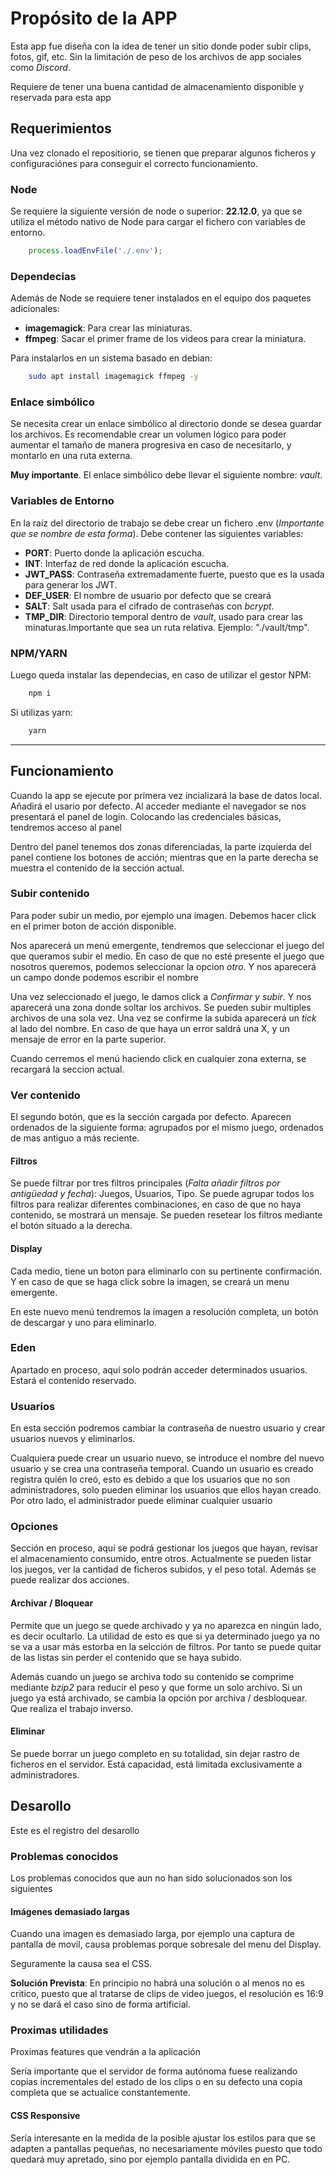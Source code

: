 # Propósito de la APP
Esta app fue diseña con la idea de tener un sitio donde poder subir clips, fotos, gif, etc. Sin la limitación de peso de los archivos de app sociales como *Discord*.

Requiere de tener una buena cantidad de almacenamiento disponible y reservada para esta app

## Requerimientos
Una vez clonado el repositiorio, se tienen que preparar algunos ficheros y configuraciónes para conseguir el correcto funcionamiento.

### Node
Se requiere la siguiente versión de node o superior: **22.12.0**, ya que se utiliza el método nativo de Node para cargar el fichero con variables de entorno.

```javascript
    process.loadEnvFile('./.env');
```

### Dependecias
Además de Node se requiere tener instalados en el equipo dos paquetes adicionales:
- **imagemagick**: Para crear las miniaturas.
- **ffmpeg**: Sacar el primer frame de los videos para crear la miniatura.

Para instalarlos en un sistema basado en debian:
```bash
    sudo apt install imagemagick ffmpeg -y
```

### Enlace simbólico
Se necesita crear un enlace simbólico al directorio donde se desea guardar los archivos. Es recomendable crear un volumen lógico para poder aumentar el tamaño de manera progresiva en caso de necesitarlo, y montarlo en una ruta externa.

**Muy importante**. El enlace simbólico debe llevar el siguiente nombre: *vault*.

### Variables de Entorno
En la raíz del directorio de trabajo se debe crear un fichero .env (*Importante que se nombre de esta forma*). Debe contener las siguientes variables:
- **PORT**: Puerto donde la aplicación escucha.
- **INT**: Interfaz de red donde la aplicación escucha.
- **JWT_PASS**: Contraseña extremadamente fuerte, puesto que es la usada para generar los JWT.
- **DEF_USER**: El nombre de usuario por defecto que se creará
- **SALT**: Salt usada para el cifrado de contraseñas con *bcrypt*.
- **TMP_DIR**: Directorio temporal dentro de *vault*, usado para crear las minaturas.Importante que sea un ruta relativa. Ejemplo: "./vault/tmp".

### NPM/YARN
Luego queda instalar las dependecias, en caso de utilizar el gestor NPM:
```bash
    npm i
```

Si utilizas yarn:
```bash
    yarn
```
***

## Funcionamiento
Cuando la app se ejecute por primera vez incializará la base de datos local. Añadirá el usario por defecto. Al acceder mediante el navegador se nos presentará el panel de login. Colocando las credenciales básicas, tendremos acceso al panel

Dentro del panel tenemos dos zonas diferenciadas, la parte izquierda del panel contiene los botones de acción; mientras que en la parte derecha se muestra el contenido de la sección actual.

### Subir contenido
Para poder subir un medio, por ejemplo una imagen. Debemos hacer click en el primer boton de acción disponible.

Nos aparecerá un menú emergente, tendremos que seleccionar el juego del que queramos subir el medio. En caso de que no esté presente el juego que nosotros queremos, podemos seleccionar la opcion *otro*. Y nos aparecerá un campo donde podemos escribir el nombre

Una vez seleccionado el juego, le damos click a *Confirmar y subir*. Y nos aparecerá una zona donde soltar los archivos. Se pueden subir multiples archivos de una sola vez. Una vez se confirme la subida aparecerá un *tick* al lado del nombre. En caso de que haya un error saldrá una X, y un mensaje de error en la parte superior.

Cuando cerremos el menú haciendo click en cualquier zona externa, se recargará la seccion actual.

### Ver contenido
El segundo botón, que es la sección cargada por defecto. Aparecen ordenados de la siguiente forma: agrupados por el mismo juego, ordenados de mas antiguo a más reciente.

#### Filtros
Se puede filtrar por tres filtros principales (*Falta añadir filtros por antigüedad y fecha*): Juegos, Usuarios, Tipo. Se puede agrupar todos los filtros para realizar diferentes combinaciones, en caso de que no haya contenido, se mostrará un mensaje. Se pueden resetear los filtros mediante el botón situado a la derecha.

#### Display
Cada medio, tiene un boton para eliminarlo con su pertinente confirmación. Y en caso de que se haga click sobre la imagen, se creará un menu emergente.

En este nuevo menú tendremos la imagen a resolución completa, un botón de descargar y uno para eliminarlo.

### Eden
Apartado en proceso, aquí solo podrán acceder determinados usuarios. Estará el contenido reservado.

### Usuarios
En esta sección podremos cambiar la contraseña de nuestro usuario y crear usuarios nuevos y eliminarlos.

Cualquiera puede crear un usuario nuevo, se introduce el nombre del nuevo usuario y se crea una contraseña temporal. Cuando un usuario es creado registra quién lo creó, esto es debido a que los usuarios que no son administradores, solo pueden eliminar los usuarios que ellos hayan creado. Por otro lado, el administrador puede eliminar cualquier usuario

### Opciones
Sección en proceso, aqui se podrá gestionar los juegos que hayan, revisar el almacenamiento consumido, entre otros. Actualmente se pueden listar los juegos, ver la cantidad de ficheros subidos, y el peso total. Además se puede realizar dos acciones.

#### Archivar / Bloquear
Permite que un juego se quede archivado y ya no aparezca en ningún lado, es decir ocultarlo. La utilidad de esto es que si ya determinado juego ya no se va a usar más estorba en la selcción de filtros. Por tanto se puede quitar de las listas sin perder el contenido que se haya subido.

Además cuando un juego se archiva todo su contenido se comprime mediante *bzip2* para reducir el peso y que forme un solo archivo. Si un juego ya está archivado, se cambia la opción por archiva / desbloquear. Que realiza el trabajo inverso.

#### Eliminar
Se puede borrar un juego completo en su totalidad, sin dejar rastro de ficheros en el servidor. Está capacidad, está limitada exclusivamente a administradores.


## Desarollo
Este es el registro del desarollo

### Problemas conocidos
Los problemas conocidos que aun no han sido solucionados son los siguientes

#### Imágenes demasiado largas
Cuando una imagen es demasiado larga, por ejemplo una captura de pantalla de movil, causa problemas porque sobresale del menu del Display.

Seguramente la causa sea el CSS.

**Solución Prevista**: En principio no habrá una solución o al menos no es critico, puesto que al tratarse de clips de video juegos, el resolución es 16:9 y no se dará el caso sino de forma artificial.

### Proximas utilidades
Proximas features que vendrán a la aplicación

Sería importante que el servidor de forma autónoma fuese realizando copias incrementales del estado de los clips o en su defecto una copia completa que se actualice constantemente.

#### CSS Responsive
Sería interesante en la medida de la posible ajustar los estilos para que se adapten a pantallas pequeñas, no necesariamente móviles puesto que todo quedará muy apretado, sino por ejemplo pantalla dividida en en PC.
